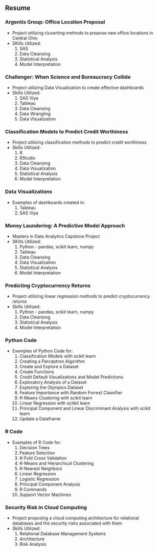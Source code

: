 ## Resume
### Argentis Group:  Office Location Proposal
* Project utilizing cluserting methods to propose new office locations in Central Ohio
* SKills Utilized:
  1. SAS
  2. Data Cleansing
  3. Statistical Analysis
  4. Model Interpretation
### Challenger: When Science and Bureaucracy Collide
* Project utilizing Data Visualization to create effective dashboards
* Skills Utilized:
    1. SAS Viya
    2. Tableau
    3. Data Cleansing
    4. Data Wrangling
    5. Data Visualization
### Classification Models to Predict Credit Worthiness
* Project utilizing classification methods to predict credit worthiness
* Skills Utilized:
  1. R
  2. RStudio
  3. Data Cleansing
  4. Data Visualization
  5. Statistical Analysis
  6. Model Interpretation
### Data Visualizations
* Examples of dashboards created in:
  1. Tableau
  2. SAS Viya
### Money Laundering: A Predictive Model Approach
* Masters in Data Analytics Capstone Project
* SKills Utilized:
  1. Python - pandas, scikit learn, numpy
  2. Tableau
  4. Data Cleansing
  5. Data Visualization
  6. Statistical Analysis
  7. Model Interpretation
### Predicting Cryptocurrency Returns
* Project utilizing linear regression methods to predict cryptocurrency returns
* Skills Utilized:
  1. Python - pandas, scikit learn, numpy
  2. Data Cleansing
  3. Statistical Analysis
  4. Model Interpretation
### Python Code
* Examples of Python Code for:
  1. Classification Models with scikit learn
  2. Creating a Perceptron Algorithm
  3. Create and Explore a Dataset
  4. Create Functions
  5. Credit Default Visualizations and Model Predictions
  6. Exploratory Analysis of a Dataset
  7. Exploring the Olympics Dataset
  8. Feature Importance with Random Forrest Classifier
  9. K-Means Clustering with scikit learn
  10. Linear Regression with scitkit learn
  11. Principal Component and Linear Discriminant Analysis with scikit learn
  12. Update a Dataframe
### R Code
* Examples of R Code for:
  1. Decision Trees
  2. Feature Selection
  3. K-Fold Cross Validation
  4. K-Means and Hierarchical Clustering
  5. K-Nearest Neighbors
  6. Linear Regression
  7. Logistic Regression
  8. Principal Component Analysis
  9. R Commands
  10. Support Vector Machines
### Security Risk in Cloud Computing
* Project proposing a cloud computing architecture for relational databases and the security risks associated with them
* Skills Utilized:
  1. Relational Database Management Systems
  2. Architecture
  3. Risk Analysis
